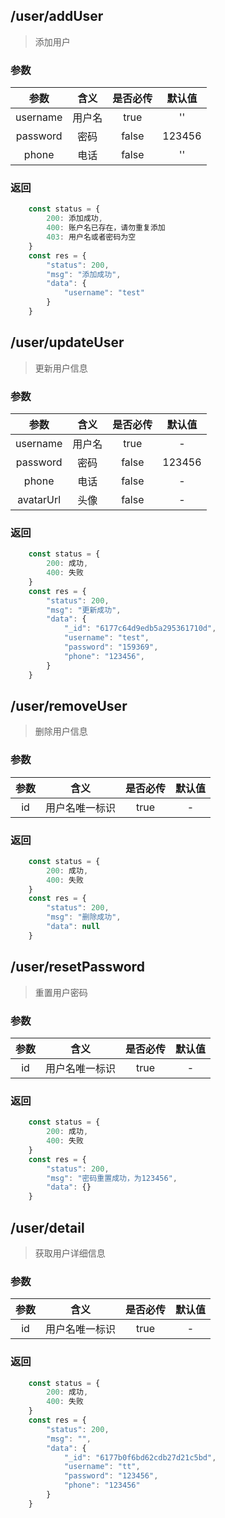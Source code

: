 ## /user/addUser
> 添加用户
### 参数

| 参数      | 含义  | 是否必传 | 默认值 |
| :---:| :---: | :----: | :---: |
| username | 用户名 | true    | ''     |
| password | 密码   | false   | 123456 |
| phone    | 电话   | false   | ''     |

### 返回
``` js
    const status = {
        200: 添加成功,
        400: 账户名已存在，请勿重复添加
        403: 用户名或者密码为空
    }
    const res = {
        "status": 200,
        "msg": "添加成功",
        "data": {
            "username": "test"
        }
    }
```

## /user/updateUser
> 更新用户信息
### 参数
| 参数 | 含义 | 是否必传 | 默认值 |
| :---:| :---: | :----: | :---: |
| username | 用户名 | true | - |
| password | 密码 | false | 123456 |
| phone | 电话 | false | - |
| avatarUrl | 头像 | false | - |
### 返回
``` js
    const status = {
        200: 成功,
        400: 失败
    }
    const res = {
        "status": 200,
        "msg": "更新成功",
        "data": {
            "_id": "6177c64d9edb5a295361710d",
            "username": "test",
            "password": "159369",
            "phone": "123456",
        }
    }
```

## /user/removeUser
> 删除用户信息
### 参数
| 参数 | 含义 | 是否必传 | 默认值 |
| :---:| :---: | :----: | :---: |
| id | 用户名唯一标识 | true | - |
### 返回
``` js
    const status = {
        200: 成功,
        400: 失败
    }
    const res = {
        "status": 200,
        "msg": "删除成功",
        "data": null
    }
```

## /user/resetPassword
> 重置用户密码
### 参数
| 参数 | 含义 | 是否必传 | 默认值 |
| :---:| :---: | :----: | :---: |
| id | 用户名唯一标识 | true | - |
### 返回
``` js
    const status = {
        200: 成功,
        400: 失败
    }
    const res = {
        "status": 200,
        "msg": "密码重置成功，为123456",
        "data": {}
    }
```

## /user/detail
> 获取用户详细信息
### 参数
| 参数 | 含义 | 是否必传 | 默认值 |
| :---:| :---: | :----: | :---: |
| id | 用户名唯一标识 | true | - |
### 返回
``` js
    const status = {
        200: 成功,
        400: 失败
    }
    const res = {
        "status": 200,
        "msg": "",
        "data": {
            "_id": "6177b0f6bd62cdb27d21c5bd",
            "username": "tt",
            "password": "123456",
            "phone": "123456"
        }
    }
```